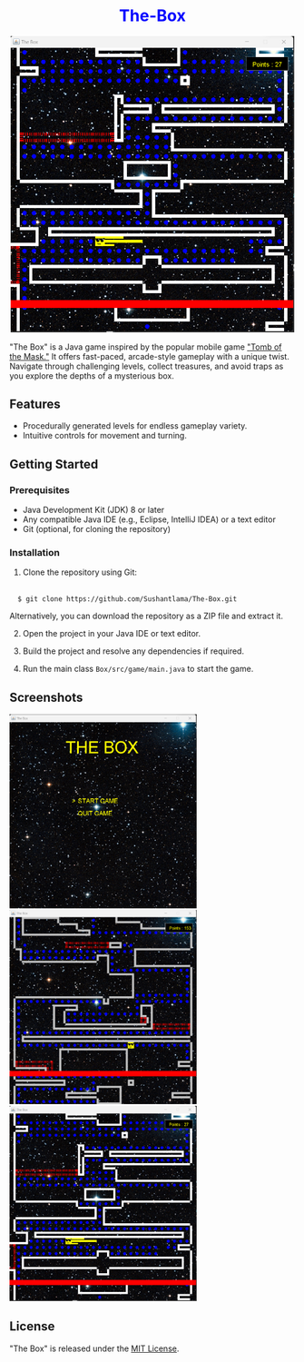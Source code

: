 <h1 align="center" style="color:blue">The-Box</h1>

<p align="center">
<img src="https://github.com/Sushantlama/The-Box/blob/main/res/page-3.png?raw=true" width="500" />
</p>

"The Box" is a Java game inspired by the popular mobile game ["Tomb of the Mask."](https://play.google.com/store/apps/details?id=com.playgendary.tom&hl=en&gl=US&pli=1) It offers fast-paced, arcade-style gameplay with a unique twist. Navigate through challenging levels, collect treasures, and avoid traps as you explore the depths of a mysterious box.

## Features

- Procedurally generated levels for endless gameplay variety.
- Intuitive controls for movement and turning.

## Getting Started

### Prerequisites

- Java Development Kit (JDK) 8 or later
- Any compatible Java IDE (e.g., Eclipse, IntelliJ IDEA) or a text editor
- Git (optional, for cloning the repository)

### Installation

1. Clone the repository using Git:
```

  $ git clone https://github.com/Sushantlama/The-Box.git

```
Alternatively, you can download the repository as a ZIP file and extract it.

2. Open the project in your Java IDE or text editor.

3. Build the project and resolve any dependencies if required.

4. Run the main class `Box/src/game/main.java` to start the game.

## Screenshots

<p float="left">
  <img src="https://github.com/Sushantlama/The-Box/blob/main/res/page-1.png?raw=true" width="330" />
  <img src="https://github.com/Sushantlama/The-Box/blob/main/res/page-2.png?raw=true" width="330" />
  <img src="https://github.com/Sushantlama/The-Box/blob/main/res/page-3.png?raw=true" width="330" /> 
</p>

## License

"The Box" is released under the [MIT License](LICENSE).
